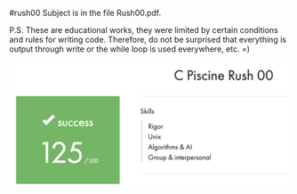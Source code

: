 #rush00
Subject is in the file Rush00.pdf.

P.S. These are educational works, they were limited by certain conditions and rules for writing code. Therefore, do not be surprised that everything is output through write or the while loop is used everywhere, etc. =)

![Screenshot](Screenshot.png)
